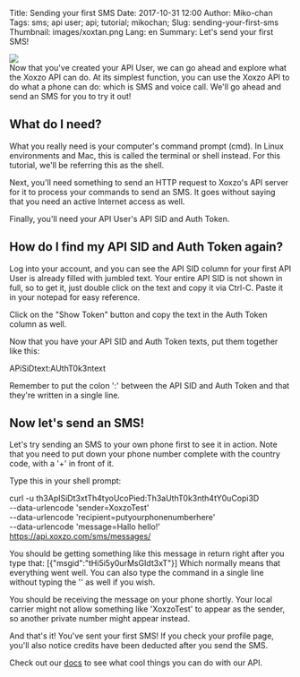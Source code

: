Title: Sending your first SMS
Date: 2017-10-31 12:00
Author: Miko-chan
Tags: sms; api user; api; tutorial; mikochan;
Slug: sending-your-first-sms
Thumbnail: images/xoxtan.png
Lang: en
Summary: Let's send your first SMS!

<div>
  <img src="https://blog.xoxzo.com/images/xoxtan.png" class="float-lg-right lg-width200 md-width300" style="margin: 0;">
</div>
<div class="lg-padding-top50 md-padding0">Now that you've created your API User, we can go ahead and explore what the Xoxzo API can do. At its simplest function, you can use the Xoxzo API to do what a phone can do: which is SMS and voice call. We'll go ahead and send an SMS for you to try it out!</div>
<div style="clear:both;"></div>

## What do I need?

What you really need is your computer's command prompt (cmd). In Linux environments and Mac, this is called the terminal or shell instead. For this tutorial, we'll be referring this as the shell.

Next, you'll need something to send an HTTP request to Xoxzo's API server for it to process your commands to send an SMS. It goes without saying that you need an active Internet access as well.

Finally, you'll need your API User's API SID and Auth Token.

## How do I find my API SID and Auth Token again?

Log into your account, and you can see the API SID column for your first API User is already filled with jumbled text. Your entire API SID is not shown in full, so to get it, just double click on the text and copy it via Ctrl-C. Paste it in your notepad for easy reference.

Click on the "Show Token" button and copy the text in the Auth Token column as well.

Now that you have your API SID and Auth Token texts, put them together like this:

APiSiDtext:AUthT0k3ntext

Remember to put the colon ':' between the API SID and Auth Token and that they're written in a single line.

## Now let's send an SMS!

Let's try sending an SMS to your own phone first to see it in action. Note that you need to put down your phone number complete with the country code, with a '+' in front of it.

Type this in your shell prompt:

curl -u th3ApISiDt3xtTh4tyoUcoPied:Th3aUthT0k3nth4tY0uCopi3D \
--data-urlencode 'sender=XoxzoTest' \
--data-urlencode 'recipient=putyourphonenumberhere' \
--data-urlencode 'message=Hallo hello!' \
https://api.xoxzo.com/sms/messages/

You should be getting something like this message in return right after you type that: 
[{"msgid":"tHi5i5y0urMsGIdt3xT"}]
Which normally means that everything went well. You can also type the command in a single line without typing the '\' as well if you wish.

You should be receiving the message on your phone shortly. Your local carrier might not allow something like 'XoxzoTest' to appear as the sender, so another private number might appear instead.

And that's it! You've sent your first SMS! If you check your profile page, you'll also notice credits have been deducted after you send the SMS.

Check out our [docs](https://docs.xoxzo.com/en/) to see what cool things you can do with our API.

